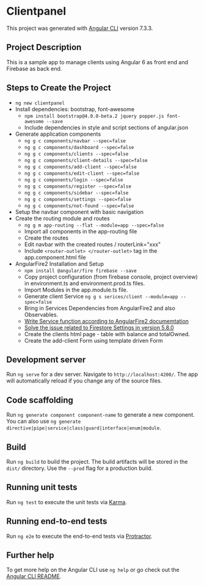 # Clientpanel

This project was generated with [Angular CLI](https://github.com/angular/angular-cli) version 7.3.3.

## Project Description

This is a sample app to manage clients using Angular 6 as front end and Firebase as back end.

## Steps to Create the Project

+ `ng new clientpanel`
+ Install dependencies: bootstrap, font-awesome
  + `npm install bootstrap@4.0.0-beta.2 jquery popper.js font-awesome --save`
  + Include dependencies in style and script sections of angular.json
+ Generate application components
  + `ng g c components/navbar --spec=false`
  + `ng g c components/dashboard --spec=false`
  + `ng g c components/clients --spec=false`
  + `ng g c components/client-details --spec=false`
  + `ng g c components/add-client --spec=false`
  + `ng g c components/edit-client --spec=false`
  + `ng g c components/login --spec=false`
  + `ng g c components/register --spec=false`
  + `ng g c components/sidebar --spec=false`
  + `ng g c components/settings --spec=false`
  + `ng g c components/not-found --spec=false`
+ Setup the navbar component with basic navigation
+ Create the routing module and routes
  + `ng g m app-routing --flat --module=app --spec=false`
  + Import all components in the app-routing file
  + Create the routes
  + Edit navbar with the created routes / routerLink="xxx"
  + Include `<router-outlet> </router-outlet>` tag in the app.component.html file
+ AngularFire2 Installation and Setup
  + `npm install @angular/fire firebase --save`
  + Copy project configuration (from firebase console, project overview) in environment.ts and environment.prod.ts files.
  + Import Modules in the app.module.ts file.
  + Generate client Service `ng g s serices/client --module=app --spec=false`
  + Bring in Services Dependencies from AngularFire2 and also Observables.
  + [Write Service function according to AngularFire2 documemtation](https://github.com/angular/angularfire2/blob/master/docs/firestore/collections.md)
  + [Solve the issue related to Firestore Settings in version 5.8.0](https://github.com/angular/angularfire2/issues/1993)
  + Create the clients html page - table with balance and totalOwned.
  + Create the add-client Form using template driven Form

## Development server

Run `ng serve` for a dev server. Navigate to `http://localhost:4200/`. The app will automatically reload if you change any of the source files.

## Code scaffolding

Run `ng generate component component-name` to generate a new component. You can also use `ng generate directive|pipe|service|class|guard|interface|enum|module`.

## Build

Run `ng build` to build the project. The build artifacts will be stored in the `dist/` directory. Use the `--prod` flag for a production build.

## Running unit tests

Run `ng test` to execute the unit tests via [Karma](https://karma-runner.github.io).

## Running end-to-end tests

Run `ng e2e` to execute the end-to-end tests via [Protractor](http://www.protractortest.org/).

## Further help

To get more help on the Angular CLI use `ng help` or go check out the [Angular CLI README](https://github.com/angular/angular-cli/blob/master/README.md).
